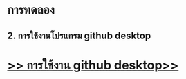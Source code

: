 # การทดลอง
## 2. การใช้งานโปรแกรม github desktop






# [>> การใช้งาน github desktop>>](W12-Labsheet-01.md)